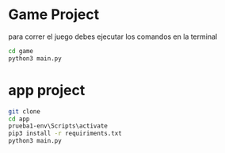 # Game Project

para correr el juego debes ejecutar los comandos en la terminal

```sh
cd game 
python3 main.py
```
# app project

```sh
git clone
cd app
prueba1-env\Scripts\activate
pip3 install -r requiriments.txt
python3 main.py
```